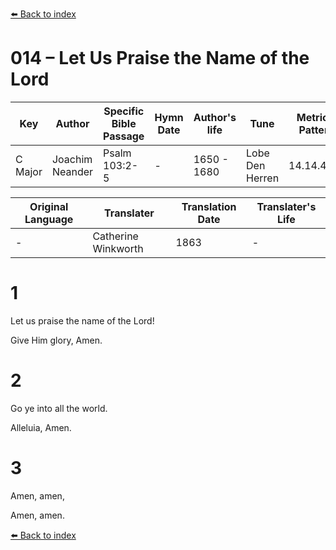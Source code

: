 [⬅️ Back to index](../README.md)

# 014 – Let Us Praise the Name of the Lord

Key | Author   | Specific Bible Passage     |Hymn Date |Author's life |Tune |Metrical Pattern   |Composer/Source                                                                                        
-- | --------- | ---------------------------|----------|--------------|-----|-------------------|-------------   
C Major  | Joachim Neander      | Psalm 103:2-5 | -  | 1650 - 1680 | Lobe Den Herren | 14.14.4.7.8 | Chorale Book for England, 1863 

Original Language | Translater | Translation Date   | Translater's Life     
----------------- | --------- | --------------------|-------------   
\-  | Catherine Winkworth      | 1863 | -  | 1827 - 1878 



# 1

Let us praise the name of the Lord!

Give Him glory, Amen.



# 2

Go ye into all the world.

Alleluia, Amen.



# 3

Amen, amen,

Amen, amen.

[⬅️ Back to index](../README.md)
